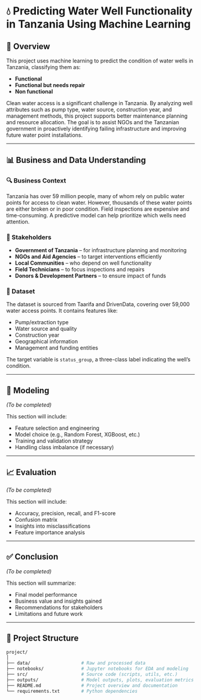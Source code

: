 # 💧 Predicting Water Well Functionality in Tanzania Using Machine Learning

## 📌 Overview

This project uses machine learning to predict the condition of water wells in Tanzania, classifying them as:

- **Functional**
- **Functional but needs repair**
- **Non functional**

Clean water access is a significant challenge in Tanzania. By analyzing well attributes such as pump type, water source, construction year, and management methods, this project supports better maintenance planning and resource allocation. The goal is to assist NGOs and the Tanzanian government in proactively identifying failing infrastructure and improving future water point installations.

---

## 📊 Business and Data Understanding

### 🔍 Business Context

Tanzania has over 59 million people, many of whom rely on public water points for access to clean water. However, thousands of these water points are either broken or in poor condition. Field inspections are expensive and time-consuming. A predictive model can help prioritize which wells need attention.

### 🎯 Stakeholders

- **Government of Tanzania** – for infrastructure planning and monitoring
- **NGOs and Aid Agencies** – to target interventions efficiently
- **Local Communities** – who depend on well functionality
- **Field Technicians** – to focus inspections and repairs
- **Donors & Development Partners** – to ensure impact of funds

### 📁 Dataset

The dataset is sourced from Taarifa and DrivenData, covering over 59,000 water access points. It contains features like:

- Pump/extraction type
- Water source and quality
- Construction year
- Geographical information
- Management and funding entities

The target variable is `status_group`, a three-class label indicating the well’s condition.

---

## 🤖 Modeling

*(To be completed)*

This section will include:
- Feature selection and engineering
- Model choice (e.g., Random Forest, XGBoost, etc.)
- Training and validation strategy
- Handling class imbalance (if necessary)

---

## 📈 Evaluation

*(To be completed)*

This section will include:
- Accuracy, precision, recall, and F1-score
- Confusion matrix
- Insights into misclassifications
- Feature importance analysis

---

## ✅ Conclusion

*(To be completed)*

This section will summarize:
- Final model performance
- Business value and insights gained
- Recommendations for stakeholders
- Limitations and future work

---

## 📂 Project Structure

```bash
project/
│
├── data/                   # Raw and processed data
├── notebooks/              # Jupyter notebooks for EDA and modeling
├── src/                    # Source code (scripts, utils, etc.)
├── outputs/                # Model outputs, plots, evaluation metrics
├── README.md               # Project overview and documentation
└── requirements.txt        # Python dependencies
